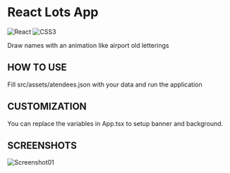 # React Lots App

![React](https://img.shields.io/badge/React-20232A?style=for-the-badge&logo=react&logoColor=61DAFB)
![CSS3](https://img.shields.io/badge/CSS3-1572B6?style=for-the-badge&logo=css3&logoColor=white)

Draw names with an animation like airport old letterings

## HOW TO USE

Fill src/assets/atendees.json with your data and run the application

## CUSTOMIZATION

You can replace the variables in App.tsx to setup banner and background.

## SCREENSHOTS

![Screenshot01]('https://github.com/wildiney/digital-raffle/blob/master/screenshots/screenshot01.png')
